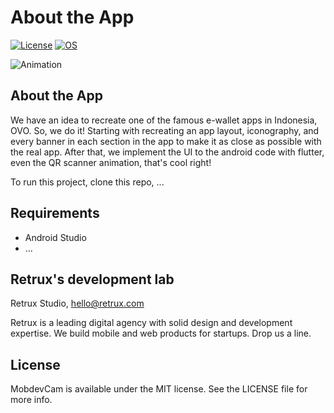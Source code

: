 # About the App

[![License](https://img.shields.io/badge/License-MIT-lightgrey.svg)](#)
[![OS](https://img.shields.io/badge/OS-Android-0E84E5)](#)


![Animation](img/hero.gif)

## About the App

We have an idea to recreate one of the famous e-wallet apps in Indonesia, OVO. So, we do it! Starting with recreating an app layout, iconography, and every banner in each section in the app to make it as close as possible with the real app. After that, we implement the UI to the android code with flutter, even the QR scanner animation, that's cool right!

To run this project, clone this repo, ...

## Requirements

- Android Studio
- ...

## Retrux's development lab

Retrux Studio, hello@retrux.com

Retrux is a leading digital agency with solid design and development expertise. We build mobile and web products for startups. Drop us a line.

## License

MobdevCam is available under the MIT license. See the LICENSE file for more info.